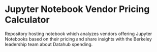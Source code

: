 # Jupyter Notebook Vendor Pricing Calculator

Repository hosting notebook which analyzes vendors offering Jupyter Notebooks based on their pricing and share insights with the Berkeley leadership team about Datahub spending.
